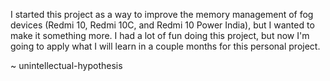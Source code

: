 I started this project as a way to improve the memory management of fog devices (Redmi 10, Redmi 10C, and Redmi 10 Power India), but I wanted to make it something more. I had a lot of fun doing this project, but now I'm going to apply what I will learn in a couple months for this personal project.

~ unintellectual-hypothesis
